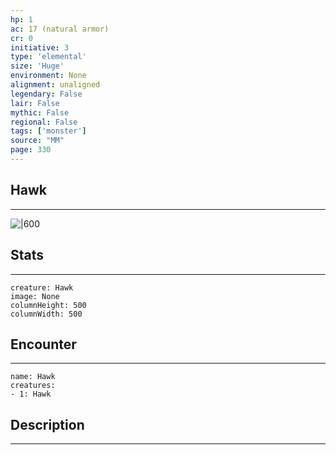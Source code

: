 ```yaml
---
hp: 1
ac: 17 (natural armor)
cr: 0
initiative: 3
type: 'elemental'    
size: 'Huge'
environment: None
alignment: unaligned
legendary: False
lair: False
mythic: False
regional: False
tags: ['monster']
source: "MM"
page: 330
---
```


## Hawk
---

![|600](D:/Program%20Files/5e.tools/img/bestiary/MM/Hawk.jpg)

## Stats
---

```statblock
creature: Hawk
image: None
columnHeight: 500
columnWidth: 500
```

## Encounter
---

```encounter-table
name: Hawk
creatures:
- 1: Hawk
```

## Description
---




